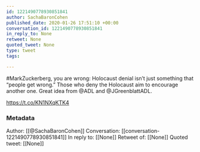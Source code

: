 ```yaml
---
id: 1221490778930851841
author: SachaBaronCohen
published_date: 2020-01-26 17:51:10 +00:00
conversation_id: 1221490778930851841
in_reply_to: None
retweet: None
quoted_tweet: None
type: tweet
tags:

---
```


#MarkZuckerberg, you are wrong: Holocaust denial isn’t just something that “people get wrong.” Those who deny the Holocaust aim to encourage another one. Great idea from @ADL and @JGreenblattADL.

https://t.co/KN1NXqKTK4

### Metadata

Author: [[@SachaBaronCohen]]
Conversation: [[conversation-1221490778930851841]]
In reply to: [[None]]
Retweet of: [[None]]
Quoted tweet: [[None]]
